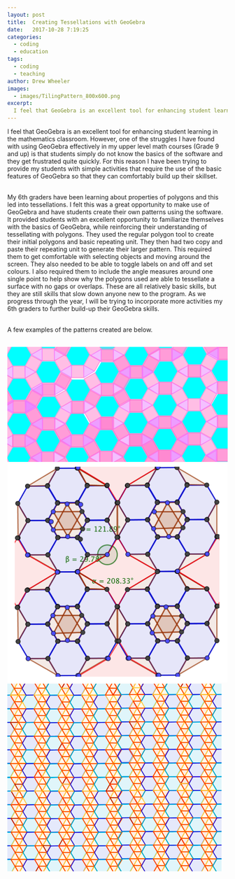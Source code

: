 ```yaml
---
layout: post
title:  Creating Tessellations with GeoGebra
date:   2017-10-28 7:19:25
categories:
  - coding
  - education
tags:
  - coding
  - teaching
author: Drew Wheeler
images:
  - images/TilingPattern_800x600.png
excerpt:
  I feel that GeoGebra is an excellent tool for enhancing student learning in the mathematics classroom. However, one of the struggles I have found with using GeoGebra effectively in my upper level math courses (Grade 9 and up) is that students simply do not know the basics of the software and they get frustrated quite quickly. For this reason I have been trying to provide my students with simple activities that require the use of the basic features of GeoGebra so that they can comfortably build up their skillset. In this post I will briefly share one activity that I have used with my 6th graders to review polygons and create some tessellations.
---
```


I feel that GeoGebra is an excellent tool for enhancing student learning in the mathematics classroom. However, one of the struggles I have found with using GeoGebra effectively in my upper level math courses (Grade 9 and up) is that students simply do not know the basics of the software and they get frustrated quite quickly. For this reason I have been trying to provide my students with simple activities that require the use of the basic features of GeoGebra so that they can comfortably build up their skillset.<br><br>

My 6th graders have been learning about properties of polygons and this led into tessellations. I felt this was a great opportunity to make use of GeoGebra and have students create their own patterns using the software. It provided students with an excellent opportunity to familiarize themselves with the basics of GeoGebra, while reinforcing their understanding of tessellating with polygons. They used the regular polygon tool to create their initial polygons and basic repeating unit. They then had two copy and paste their repeating unit to generate their larger pattern. This required them to get comfortable with selecting objects and moving around the screen. They also needed to be able to toggle labels on and off and set colours. I also required them to include the angle measures around one single point to help show why the polygons used are able to tessellate a surface with no gaps or overlaps. These are all relatively basic skills, but they are still skills that slow down anyone new to the program. As we progress through the year, I will be trying to incorporate more activities my 6th graders to further build-up their GeoGebra skills. <br><br>

A few examples of the patterns created are below.<br><br>

![unitplan](/images/TilingPattern_1.png)
![unitplan](/images/TilingPattern_2.png)
![unitplan](/images/TilingPattern_3.png)




